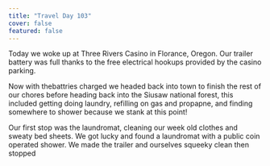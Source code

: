 ```yaml
---
title: "Travel Day 103"
cover: false
featured: false
---
```

Today we woke up at Three Rivers Casino in Florance, Oregon. Our trailer battery was full thanks to the free electrical hookups provided by the casino parking.

Now with thebattries charged we headed back into town to finish the rest of our chores before heading back into the Siusaw national forest, this included getting doing laundry, refilling on gas and propapne, and finding somewhere to shower because we stank at this point! 

Our first stop was the laundromat, cleaning our week old clothes and sweaty bed sheets. We got lucky and found a laundromat with a public coin operated shower. We made the trailer and ourselves squeeky clean then stopped  
